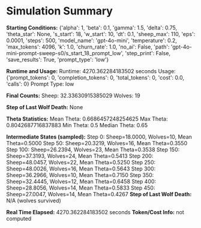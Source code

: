 # Simulation Summary

**Starting Conditions:**
{'alpha': 1, 'beta': 0.1, 'gamma': 1.5, 'delta': 0.75, 'theta_star': None, 's_start': 18, 'w_start': 10, 'dt': 0.1, 'sheep_max': 110, 'eps': 0.0001, 'steps': 500, 'model_name': 'gpt-4o-mini', 'temperature': 0.2, 'max_tokens': 4096, 'k': 1.0, 'churn_rate': 1.0, 'no_ai': False, 'path': 'gpt-4o-mini-prompt-sweep-s0/s_start_18_prompt_low', 'step_print': False, 'save_results': True, 'prompt_type': 'low'}

**Runtime and Usage:**
Runtime: 4270.362284183502 seconds
Usage: {'prompt_tokens': 0, 'completion_tokens': 0, 'total_tokens': 0, 'cost': 0.0, 'calls': 0}
Prompt Type: low

**Final Counts:**
Sheep: 32.33630915385029
Wolves: 19

**Step of Last Wolf Death:**
None

**Theta Statistics:**
Mean Theta: 0.6686457248254625
Max Theta: 0.8042687716837883
Min Theta: 0.5
Median Theta: 0.65

**Intermediate States (sampled):**
Step 0: Sheep=18.0000, Wolves=10, Mean Theta=0.5000
Step 50: Sheep=20.3219, Wolves=16, Mean Theta=0.3550
Step 100: Sheep=26.2394, Wolves=23, Mean Theta=0.3538
Step 150: Sheep=37.3193, Wolves=24, Mean Theta=0.5413
Step 200: Sheep=48.0457, Wolves=22, Mean Theta=0.5250
Step 250: Sheep=48.0026, Wolves=16, Mean Theta=0.5643
Step 300: Sheep=36.2966, Wolves=10, Mean Theta=0.7150
Step 350: Sheep=32.4445, Wolves=12, Mean Theta=0.6458
Step 400: Sheep=28.8056, Wolves=14, Mean Theta=0.5833
Step 450: Sheep=27.0047, Wolves=14, Mean Theta=0.4267
**Step of Last Wolf Death:** N/A (wolves survived)

**Real Time Elapsed:** 4270.362284183502 seconds
**Token/Cost Info:** not computed